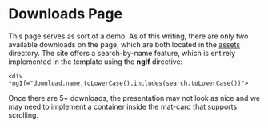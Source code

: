 # Downloads Page

This page serves as sort of a demo. As of this writing, there are only two available downloads on the page, which are both located in the [assets](../../../assets) directory. The site offers a search-by-name feature, which is entirely implemented in the template using the **ngIf** directive:

```
<div *ngIf="download.name.toLowerCase().includes(search.toLowerCase())">
```

Once there are 5+ downloads, the presentation may not look as nice and we may need to implement a container inside the mat-card that supports scrolling.
